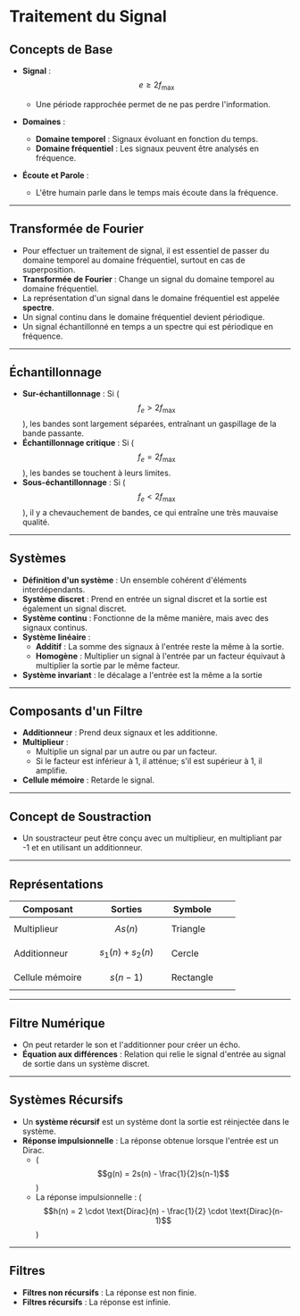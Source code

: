 # Traitement du Signal

## Concepts de Base

- **Signal** : 
  $$ e \geq 2f_{\text{max}} $$
  - Une période rapprochée permet de ne pas perdre l'information.

- **Domaines** : 
  - **Domaine temporel** : Signaux évoluant en fonction du temps.
  - **Domaine fréquentiel** : Les signaux peuvent être analysés en fréquence.

- **Écoute et Parole** : 
  - L'être humain parle dans le temps mais écoute dans la fréquence.

---

## Transformée de Fourier

- Pour effectuer un traitement de signal, il est essentiel de passer du domaine temporel au domaine fréquentiel, surtout en cas de superposition.
- **Transformée de Fourier** : Change un signal du domaine temporel au domaine fréquentiel.
- La représentation d'un signal dans le domaine fréquentiel est appelée **spectre**.
- Un signal continu dans le domaine fréquentiel devient périodique.
- Un signal échantillonné en temps a un spectre qui est périodique en fréquence.

---

## Échantillonnage

- **Sur-échantillonnage** : Si \( $$f_e > 2f_{\text{max}} $$\), les bandes sont largement séparées, entraînant un gaspillage de la bande passante.
- **Échantillonnage critique** : Si \( $$f_e = 2f_{\text{max}}$$ \), les bandes se touchent à leurs limites.
- **Sous-échantillonnage** : Si \($$ f_e < 2f_{\text{max}}$$ \), il y a chevauchement de bandes, ce qui entraîne une très mauvaise qualité.

---

## Systèmes

- **Définition d'un système** : Un ensemble cohérent d'éléments interdépendants.
- **Système discret** : Prend en entrée un signal discret et la sortie est également un signal discret.
- **Système continu** : Fonctionne de la même manière, mais avec des signaux continus.
- **Système linéaire** : 
  - **Additif** : La somme des signaux à l'entrée reste la même à la sortie.
  - **Homogène** : Multiplier un signal à l'entrée par un facteur équivaut à multiplier la sortie par le même facteur.
- **Système invariant** : le décalage a l'entrée est la même a la sortie


---

## Composants d'un Filtre

- **Additionneur** : Prend deux signaux et les additionne.
- **Multiplieur** : 
  - Multiplie un signal par un autre ou par un facteur.
  - Si le facteur est inférieur à 1, il atténue; s'il est supérieur à 1, il amplifie.
- **Cellule mémoire** : Retarde le signal.

---

## Concept de Soustraction

- Un soustracteur peut être conçu avec un multiplieur, en multipliant par -1 et en utilisant un additionneur.

---

## Représentations

| Composant       |     | Sorties               |     | Symbole   |     |     |
| --------------- | --- | --------------------- | --- | --------- | --- | --- |
| Multiplieur     |     | $$ As(n) $$           |     | Triangle  |     |     |
| Additionneur    |     | $$ s_1(n) + s_2(n) $$ |     | Cercle    |     |     |
| Cellule mémoire |     | $$ s(n-1) $$          |     | Rectangle |     |     |


---

## Filtre Numérique

- On peut retarder le son et l'additionner pour créer un écho.
- **Équation aux différences** : Relation qui relie le signal d'entrée au signal de sortie dans un système discret.

---

## Systèmes Récursifs

- Un **système récursif** est un système dont la sortie est réinjectée dans le système.
- **Réponse impulsionnelle** : La réponse obtenue lorsque l'entrée est un Dirac.
  - \( $$g(n) = 2s(n) - \frac{1}{2}s(n-1)$$ \)
  - La réponse impulsionnelle : \( $$h(n) = 2 \cdot \text{Dirac}(n) - \frac{1}{2} \cdot \text{Dirac}(n-1)$$ \)

---

## Filtres

- **Filtres non récursifs** : La réponse est non finie.
- **Filtres récursifs** : La réponse est infinie.
